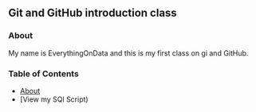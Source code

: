 ## Git and GitHub introduction class

### About
My name is EverythingOnData and this is my first class on gi and GitHub.


### Table of Contents
- [About](#about)
- [View my SQl Script)
